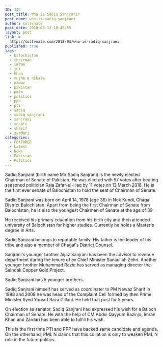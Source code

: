 ```yaml
---
ID: 346
post_title: Who is Sadiq Sanjrani?
post_name: who-is-sadiq-sanjrani
author: sultenate
post_date: 2018-03-13 18:45:55
layout: post
link: >
  http://sultenate.com/2018/03/who-is-sadiq-sanjrani
published: true
tags:
  - balochistan
  - chairman
  - imran
  - jui
  - khan
  - mujhe q nikala
  - nawaz
  - pakistan
  - pmln
  - politics
  - ppp
  - pti
  - sadiq
  - sadiq sanjrani
  - sanjrani
  - senate
  - sharif
  - zardari
categories:
  - FEATURED
  - Latest
  - News
  - Pakistan
  - Politics
---
```

Sadiq Sanjrani (birth name Mir Sadiq Sanjrani) is the newly elected Chairman of Senate of Pakistan. He was elected with 57 votes after beating seasoned politician Raja Zafar-ul-Haq by 11 votes on 12 March 2018. He is the first ever senate of Balochistan to hold the seat of Chairman of Senate.

Sadiq Sanjrani was born on April 14, 1978 (age 39) in Nok Kundi, Chagai District Balochistan. Apart from being the first Chairman of Senate from Balochistan, he is also the youngest Chairman of Senate at the age of 39.

He received his primary education from his birth city and then attended university of Balochistan for higher studies. Currently he holds a Master's degree in Arts.

Sadiq Sanjrani belongs to reputable family. His father is the leader of his tribe and also a member of Chagai's District Counsel.

Sanjrani's younger brother Aijaz Sanjrani has been the advisor to revenue department during the tenure of ex Chief Minister Sanaullah Zehri. Another younger brother Muhammad Raziq has served as managing director the Saindak Copper Gold Project.

Sadiq Sanjrani has 5 younger brothers.

Sadiq Sanjrani himself has served as coordinater to PM Nawaz Sharif in 1998 and 2008 he was head of the Complaint Cell formed by then Prime Minister Syed Yousuf Raza Gillani. He held that post for 5 years.

On election as senator, Sadiq Sanjrani had expressed his wish for a Baloch Chairman of Senate. He with the help of CM Abdul Qayyum Bazinjo, Imran Khan and Zardari has been able to fulfill his wish.

This is the first time PTI and PPP have backed same candidate and agenda. On the otherhand, PML N claims that this coilation is only to weaken PML N role in the future politics.